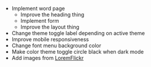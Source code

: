 - Implement word page
    - Improve the heading thing
    - Implement form
    - Improve the layout thing
- Change theme toggle label depending on active theme
- Improve mobile responsiveness
- Change font menu background color
- Make color theme toggle circle black when dark mode
- Add images from [LoremFlickr](https://loremflickr.com)